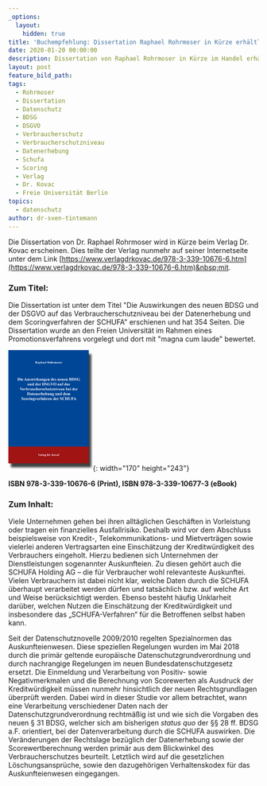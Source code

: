 ```yaml
---
_options:
  layout:
    hidden: true
title: 'Buchempfehlung: Dissertation Raphael Rohrmoser in Kürze erhältlich'
date: 2020-01-20 00:00:00
description: Dissertation von Raphael Rohrmoser in Kürze im Handel erhältlich.
layout: post
feature_bild_path:
tags:
  - Rohrmoser
  - Dissertation
  - Datenschutz
  - BDSG
  - DSGVO
  - Verbraucherschutz
  - Verbraucherschutzniveau
  - Datenerhebung
  - Schufa
  - Scoring
  - Verlag
  - Dr. Kovac
  - Freie Universität Berlin
topics:
  - datenschutz
author: dr-sven-tintemann
---
```


Die Dissertation von Dr. Raphael Rohrmoser wird in K&uuml;rze beim Verlag Dr. Kovac erscheinen. Dies teilte der Verlag nunmehr auf seiner Internetseite unter dem Link&nbsp;[https://www.verlagdrkovac.de/978-3-339-10676-6.htm](https://www.verlagdrkovac.de/978-3-339-10676-6.htm)&nbsp;mit.&nbsp;

### Zum Titel:&nbsp;

Die Dissertation ist unter dem Titel "Die Auswirkungen des neuen BDSG und der DSGVO auf das Verbraucherschutzniveau bei der Datenerhebung und dem Scoringverfahren der SCHUFA" erschienen und hat 354 Seiten. Die Dissertation wurde an den Freien Universit&auml;t im Rahmen eines Promotionsverfahrens vorgelegt und dort mit "magna cum laude" bewertet.

![](/uploads/rohrmoser.gif){: width="170" height="243"}

**ISBN 978-3-339-10676-6 (Print), ISBN 978-3-339-10677-3 (eBook)**

### Zum Inhalt:&nbsp;

Viele Unternehmen gehen bei ihren allt&auml;glichen Gesch&auml;ften in Vorleistung oder tragen ein finanzielles Ausfallrisiko. Deshalb wird vor dem Abschluss beispielsweise von Kredit-, Telekommunikations- und Mietvertr&auml;gen sowie vielerlei anderen Vertragsarten eine Einsch&auml;tzung der Kreditw&uuml;rdigkeit des Verbrauchers eingeholt. Hierzu bedienen sich Unternehmen der Dienstleistungen sogenannter Auskunfteien. Zu diesen gehört auch die SCHUFA Holding AG – die f&uuml;r Verbraucher wohl relevanteste Auskunftei. Vielen Verbrauchern ist dabei nicht klar, welche Daten durch die SCHUFA &uuml;berhaupt verarbeitet werden d&uuml;rfen und tats&auml;chlich bzw. auf welche Art und Weise ber&uuml;cksichtigt werden. Ebenso besteht h&auml;ufig Unklarheit dar&uuml;ber, welchen Nutzen die Einsch&auml;tzung der Kreditw&uuml;rdigkeit und insbesondere das „SCHUFA-Verfahren“ f&uuml;r die Betroffenen selbst haben kann.

Seit der Datenschutznovelle 2009/2010 regelten Spezialnormen das Auskunfteienwesen. Diese speziellen Regelungen wurden im Mai 2018 durch die prim&auml;r geltende europ&auml;ische Datenschutzgrundverordnung und durch nachrangige Regelungen im neuen Bundesdatenschutzgesetz ersetzt. Die Einmeldung und Verarbeitung von Positiv- sowie Negativmerkmalen und die Berechnung von Scorewerten als Ausdruck der Kreditw&uuml;rdigkeit m&uuml;ssen nunmehr hinsichtlich der neuen Rechtsgrundlagen &uuml;berpr&uuml;ft werden. Dabei wird in dieser Studie vor allem betrachtet, wann eine Verarbeitung verschiedener Daten nach der Datenschutzgrundverordnung rechtm&auml;&szlig;ig ist und wie sich die Vorgaben des neuen &sect; 31 BDSG, welcher sich am bisherigen&nbsp;*status quo*&nbsp;der &sect;&sect; 28 ff. BDSG a.F. orientiert, bei der Datenverarbeitung durch die SCHUFA auswirken. Die Ver&auml;nderungen der Rechtslage bez&uuml;glich der Datenerhebung sowie der Scorewertberechnung werden prim&auml;r aus dem Blickwinkel des Verbraucherschutzes beurteilt. Letztlich wird auf die gesetzlichen Löschungsanspr&uuml;che, sowie den dazugehörigen Verhaltenskodex f&uuml;r das Auskunfteienwesen eingegangen.